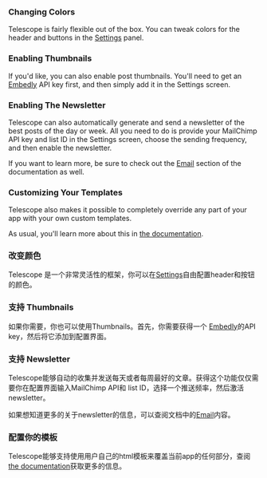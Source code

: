 ### Changing Colors

Telescope is fairly flexible out of the box. You can tweak colors for the header and buttons in the [Settings](/settings) panel.

### Enabling Thumbnails

If you'd like, you can also enable post thumbnails. You'll need to get an [Embedly](http://embed.ly) API key first, and then simply add it in the Settings screen. 

### Enabling The Newsletter

Telescope can also automatically generate and send a newsletter of the best posts of the day or week. All you need to do is provide your MailChimp API key and list ID in the Settings screen, choose the sending frequency, and then enable the newsletter.

If you want to learn more, be sure to check out the [Email](http://www.telesc.pe/docs/packages/email/) section of the documentation as well. 

### Customizing Your Templates

Telescope also makes it possible to completely override any part of your app with your own custom templates.

As usual, you'll learn more about this in [the documentation](http://www.telesc.pe/docs/customizing/theming-telescope/).


### 改变颜色

Telescope 是一个非常灵活性的框架，你可以在[Settings](/settings)自由配置header和按钮的颜色。

### 支持 Thumbnails

如果你需要，你也可以使用Thumbnails。首先，你需要获得一个 [Embedly](http://embed.ly)的API key，然后将它添加到配置界面。

### 支持 Newsletter

Telescope能够自动的收集并发送每天或者每周最好的文章。获得这个功能仅仅需要你在配置界面输入MailChimp API和 list ID，选择一个推送频率，然后激活newsletter。

如果想知道更多的关于newsletter的信息，可以查阅文档中的[Email](http://www.telesc.pe/docs/packages/email/)内容。

### 配置你的模板

Telescope能够支持使用用户自己的html模板来覆盖当前app的任何部分，查阅[the documentation](http://www.telesc.pe/docs/customizing/theming-telescope/)获取更多的信息。